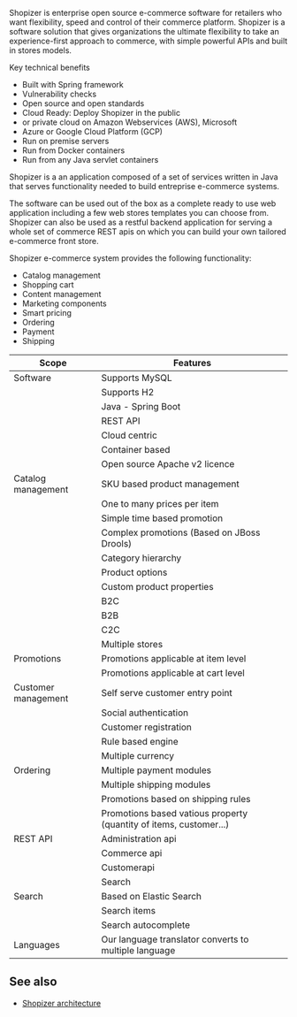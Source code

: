 Shopizer is enterprise open source e-commerce software for retailers who want flexibility, speed and control of their commerce platform. Shopizer is a software solution that gives organizations the ultimate flexibility to take an experience-first approach to commerce, with simple powerful APIs and built in stores models.

Key technical benefits

  - Built with Spring framework
  - Vulnerability checks
  - Open source and open standards
  - Cloud Ready: Deploy Shopizer in the public
  - or private cloud on Amazon Webservices (AWS), Microsoft
  - Azure or Google Cloud Platform (GCP)
  - Run on premise servers
  - Run from Docker containers
  - Run from any Java servlet containers


Shopizer is a an application composed of a set of services written in Java that serves functionality needed to build entreprise e-commerce systems.

The software can be used out of the box as a complete ready to use web application including a few web stores templates you can choose from. Shopizer can also be used as a restful backend application for serving a whole set of commerce REST apis on which you can build your own tailored e-commerce front store.

Shopizer e-commerce system provides the following functionality:
  - Catalog management
  - Shopping cart
  - Content management
  - Marketing components
  - Smart pricing
  - Ordering
  - Payment
  - Shipping

  |Scope|Features|
|--- |--- |
|Software|Supports MySQL|
||Supports H2|
||Java - Spring Boot|
||REST API|
||Cloud centric|
||Container based|
||Open source Apache v2 licence|
|Catalog management|SKU based product management|
||One to many prices per item|
||Simple time based promotion|
||Complex promotions (Based on JBoss Drools)|
||Category hierarchy|
||Product options|
||Custom product properties|
||B2C|
||B2B|
||C2C|
||Multiple stores|
|Promotions|Promotions applicable at item level|
||Promotions applicable at cart level|
|Customer management|Self serve customer entry point|
||Social authentication|
||Customer registration|
||Rule based engine|
||Multiple currency|
|Ordering|Multiple payment modules|
||Multiple shipping modules|
||Promotions based on shipping rules|
||Promotions based vatious property (quantity of items, customer...)|
|REST API|Administration api|
||Commerce api|
||Customerapi|
||Search|
|Search|Based on Elastic Search|
||Search items|
||Search autocomplete|
|Languages|Our language translator converts to multiple language|

## See also

* [Shopizer architecture](/#/starting/architecture)